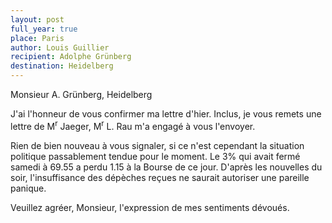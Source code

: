 ```yaml
---
layout: post
full_year: true
place: Paris
author: Louis Guillier
recipient: Adolphe Grünberg
destination: Heidelberg
---
```


Monsieur A. Grünberg, Heidelberg

J'ai l'honneur de vous confirmer ma lettre d'hier.
Inclus, je vous remets une lettre de M<sup>r</sup> Jaeger, M<sup>r</sup> L. Rau m'a engagé à vous
l'envoyer.

Rien de bien nouveau à vous signaler, si ce n'est cependant la situation
politique passablement tendue pour le moment. Le 3% qui avait fermé samedi
à 69.55 a perdu 1.15 à la Bourse de ce jour. D'après les nouvelles du soir,
l'insuffisance des dépèches reçues ne saurait autoriser une pareille panique.

Veuillez agréer, Monsieur, l'expression de mes sentiments dévoués.
